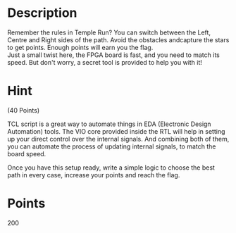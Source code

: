 # Description

Remember the rules in Temple Run? You can switch between the Left, Centre and Right sides of the path. Avoid the obstacles andcapture the stars to get points. Enough points will earn you the flag.</br>
Just a small twist here, the FPGA board is fast, and you need to match its speed. But don't worry, a secret tool is provided to help you with it!
# Hint
(40 Points)

TCL script is a great way to automate things in EDA (Electronic Design Automation) tools. The VIO core provided inside the RTL will help in setting up your direct control over the internal signals. And combining both of them, you can automate the process of updating internal signals, to match the board speed. </br>

Once you have this setup ready, write a simple logic to choose the best path in every case, increase your points and reach the flag.

# Points

200
